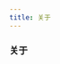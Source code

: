 ```yaml
---
title: 关于
---
```


<div class="text-center">
  <div i-carbon-dicom-overlay class="m-auto -mb-6 text-4xl" />
  <h3>关于</h3>
</div>
